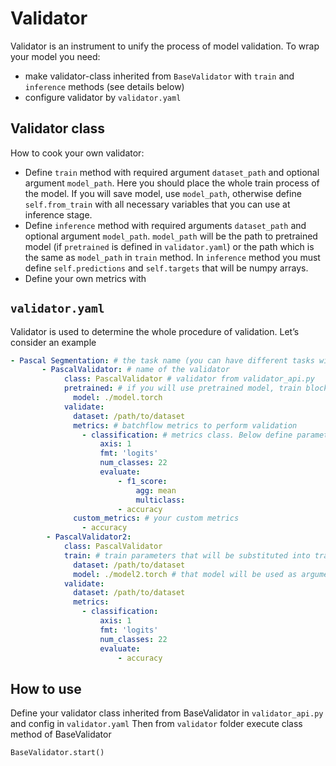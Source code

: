 # Validator

Validator is an instrument to unify the process of model validation. To wrap your model you need:
- make validator-class inherited from `BaseValidator` with `train` and `inference` methods (see details below)
- configure validator by `validator.yaml`

## Validator class
How to cook your own validator:
- Define `train` method with required argument `dataset_path` and optional argument `model_path`. Here you should place the whole train process of the model. If you will save model, use `model_path`, otherwise define `self.from_train` with all necessary variables that you can use at inference stage.
- Define `inference` method with required arguments `dataset_path` and optional argument `model_path`. `model_path` will be the path to pretrained model (if `pretrained` is defined in  `validator.yaml`) or the path which is the same as `model_path` in `train` method. In `inference` method you must define `self.predictions` and `self.targets` that will be numpy arrays.
- Define your own metrics with 

## `validator.yaml`
Validator is used to determine the whole procedure of validation.
Let’s consider an example
```yaml
- Pascal Segmentation: # the task name (you can have different tasks with different models in your repo
       - PascalValidator: # name of the validator
            class: PascalValidator # validator from validator_api.py
            pretrained: # if you will use pretrained model, train block is not necessary
              model: ./model.torch
            validate:
              dataset: /path/to/dataset
              metrics: # batchflow metrics to perform validation
                - classification: # metrics class. Below define parameters
                    axis: 1
                    fmt: 'logits'
                    num_classes: 22
                    evaluate:
                        - f1_score:
                            agg: mean
                            multiclass:
                        - accuracy
              custom_metrics: # your custom metrics
                - accuracy
        - PascalValidator2:
            class: PascalValidator
            train: # train parameters that will be substituted into train method
              dataset: /path/to/dataset
              model: ./model2.torch # that model will be used as argument in inference method
            validate:
              dataset: /path/to/dataset
              metrics:
                - classification:
                    axis: 1
                    fmt: 'logits'
                    num_classes: 22
                    evaluate:
                        - accuracy

```

## How to use
Define your validator class inherited from BaseValidator in `validator_api.py` and config in `validator.yaml`
Then from `validator` folder execute class method of BaseValidator
```
BaseValidator.start()
```
